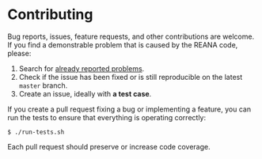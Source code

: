 # Contributing

Bug reports, issues, feature requests, and other contributions are welcome. If
you find a demonstrable problem that is caused by the REANA code, please:

1. Search for
   [already reported problems](https://github.com/reanahub/reana-job-controller/issues).
2. Check if the issue has been fixed or is still reproducible on the latest
   `master` branch.
3. Create an issue, ideally with **a test case**.

If you create a pull request fixing a bug or implementing a feature, you can run
the tests to ensure that everything is operating correctly:

```console
$ ./run-tests.sh
```

Each pull request should preserve or increase code coverage.
